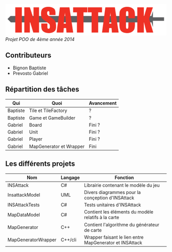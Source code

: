 ![# INSAttack](https://github.com/GPrev/Insattack/blob/master/Logo.png "Logo")
*Projet POO de 4ème année 2014*

## Contributeurs
- Bignon Baptiste
- Prevosto Gabriel
 
## Répartition des tâches

| Qui | Quoi | Avancement |
|---|---|---|
| Baptiste | Tile et TileFactory | ? |
| Baptiste | Game et GameBuilder | ? |
| Gabriel | Board | Fini ? |
| Gabriel | Unit | Fini ? |
| Gabriel | Player | Fini ? |
| Gabriel | MapGenerator et Wrapper | Fini |

## Les différents projets

| Nom | Langage | Fonction |
|---|---|---|
| INSAttack | C# |  Librairie contenant le modèle du jeu |
| InsattackModel | UML |  Divers diagrammes pour la conçeption d'INSAttack |
| INSAttackTests | C# |  Tests unitaires d'INSAttack |
| MapDataModel | C# |  Contient les éléments du modèle relatifs à la carte |
| MapGenerator | C++ |  Contient l'algorithme du générateur de carte |
| MapGeneratorWrapper | C++/cli |  Wrapper faisant le lien entre MapGenerator et INSAttack |
